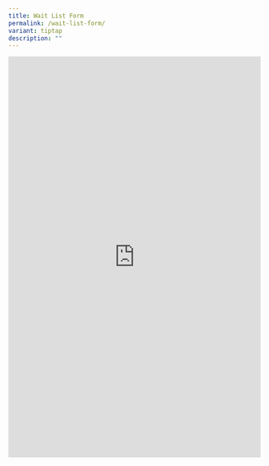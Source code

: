 ```yaml
---
title: Wait List Form
permalink: /wait-list-form/
variant: tiptap
description: ""
---
```

<p></p>
<div class="iframe-wrapper">
<iframe height="800px" width="100%" allowfullscreen="true" frameborder="0" src="https://form.gov.sg/67f5fb5aab1952dfdccbc6ea"></iframe>
</div>
<p></p>